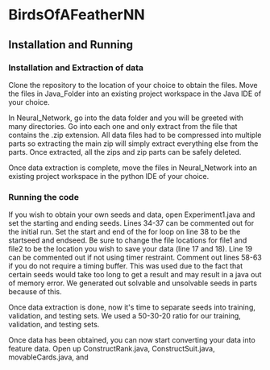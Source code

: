 # BirdsOfAFeatherNN

## Installation and Running

### Installation and Extraction of data
Clone the repository to the location of your choice to obtain the files. Move the files in Java_Folder into an existing project workspace in the Java IDE of your choice. 

In Neural_Network, go into the data folder and you will be greeted with many directories. Go into each one and only extract from the file that contains the .zip extension. All data files had to be compressed into multiple parts so extracting the main zip will simply extract everything else from the parts. Once extracted,  all the zips and zip parts can be safely deleted.

Once data extraction is complete, move the files in Neural_Network into an existing project workspace in the python IDE of your choice.

### Running the code
If you wish to obtain your own seeds and data, open Experiment1.java and set the starting and ending seeds. Lines 34-37 can be commented out for the initial run. Set the start and end of the for loop on line 38 to be the startseed and endseed. Be sure to change the file locations for file1 and file2 to be the location you wish to save your data (line 17 and 18). Line 19 can be commented out if not using timer restraint. Comment out lines 58-63 if you do not require a timing buffer. This was used due to the fact that certain seeds would take too long to get a result and may result in a java out of memory error. We generated out solvable and unsolvable seeds in parts because of this. 

Once data extraction is done, now it's time to separate seeds into training, validation, and testing sets. We used a 50-30-20 ratio for our training, validation, and testing sets. 

Once data has been obtained, you can now start converting your data into feature data. Open up ConstructRank.java, ConstructSuit.java, movableCards.java, and 
